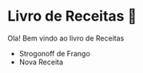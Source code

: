 # Livro de Receitas :scroll:

Ola! Bem vindo ao livro de Receitas

 - Strogonoff de Frango
 - Nova Receita
